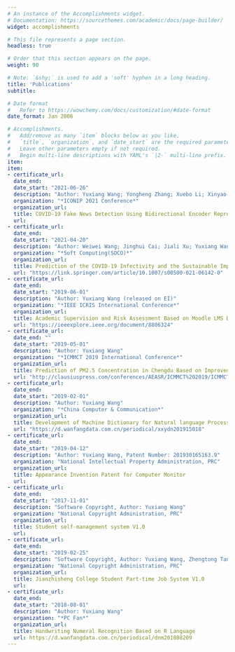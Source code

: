 ```yaml
---
# An instance of the Accomplishments widget.
# Documentation: https://sourcethemes.com/academic/docs/page-builder/
widget: accomplishments

# This file represents a page section.
headless: true

# Order that this section appears on the page.
weight: 90

# Note: `&shy;` is used to add a 'soft' hyphen in a long heading.
title: 'Publications'
subtitle:

# Date format
#   Refer to https://wowchemy.com/docs/customization/#date-format
date_format: Jan 2006

# Accomplishments.
#   Add/remove as many `item` blocks below as you like.
#   `title`, `organization`, and `date_start` are the required parameters.
#   Leave other parameters empty if not required.
#   Begin multi-line descriptions with YAML's `|2-` multi-line prefix.
item:
item:
- certificate_url: 
  date_end: 
  date_start: "2021-06-26"
  description: "Author: Yuxiang Wang; Yongheng Zhang; Xuebo Li; Xinyao Yu(submitted)"
  organization: "*ICONIP 2021 Conference*"
  organization_url: 
  title: COVID-19 Fake News Detection Using Bidirectional Encoder Representations from Transformers Based Models
  url:
- certificate_url: 
  date_end: 
  date_start: "2021-04-20"
  description: "Author: Weiwei Wang; Jinghui Cai; Jiali Xu; Yuxiang Wang; Yulin Zou (released on SCI)"
  organization: "*Soft Computing(SOCO)*"
  organization_url: 
  title: Prediction of the COVID-19 Infectivity and the Sustainable Impact on Public Health under Deep Learning Algorithm
  url: "https://link.springer.com/article/10.1007/s00500-021-06142-0"
- certificate_url: 
  date_end: 
  date_start: "2019-06-01"
  description: "Author: Yuxiang Wang (released on EI)"
  organization: "*IEEE ICRIS International Conference*"
  organization_url: 
  title: Academic Supervision and Risk Assessment Based on Moodle LMS Data
  url: "https://ieeexplore.ieee.org/document/8806324"
- certificate_url: 
  date_end: ""
  date_start: "2019-05-01"
  description: "Author: Yuxiang Wang"
  organization: "*ICMMCT 2019 International Conference*"
  organization_url: 
  title: Prediction of PM2.5 Concentration in Chengdu Based on Improved BP Neural Network
  url: "http://clausiuspress.com/conferences/AEASR/ICMMCT%202019/ICMMCT020.pdf"
- certificate_url: 
  date_end: 
  date_start: "2019-02-01"
  description: "Author: Yuxiang Wang"
  organization: "*China Computer & Communication*"
  organization_url: 
  title: Development of Machine Dictionary for Natural language Processing
  url: "https://d.wanfangdata.com.cn/periodical/xxydn201915018"
- certificate_url: 
  date_end: 
  date_start: "2019-04-12"
  description: "Author: Yuxiang Wang, Patent Number: 201930165163.9"
  organization: "National Intellectual Property Administration, PRC"
  organization_url: 
  title: Appearance Invention Patent for Computer Monitor 
  url: 
- certificate_url: 
  date_end: 
  date_start: "2017-11-01"
  description: "Software Copyright, Author: Yuxiang Wang"
  organization: "National Copyright Administration, PRC"
  organization_url: 
  title: Student self-management system V1.0 
  url: 
- certificate_url: 
  date_end: 
  date_start: "2019-02-25"
  description: "Software Copyright, Author: Yuxiang Wang, Zhengtong Tan, Zipeng Li"
  organization: "National Copyright Administration, PRC"
  organization_url: 
  title: Jianzhisheng College Student Part-time Job System V1.0
  url: 
- certificate_url: 
  date_end: 
  date_start: "2018-08-01"
  description: "Author: Yuxiang Wang"
  organization: "*PC Fan*"
  organization_url: 
  title: Handwriting Numeral Recognition Based on R Language
  url: https://d.wanfangdata.com.cn/periodical/dnm201808209
---
```

